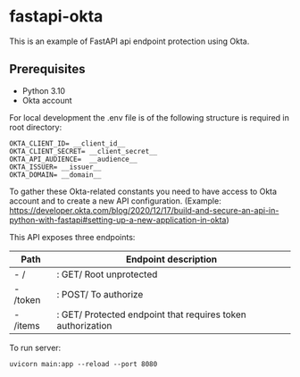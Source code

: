 # fastapi-okta
 
This is an example of FastAPI api endpoint protection using Okta. 

## Prerequisites

- Python 3.10
- Okta account

For local development the .env file is of the following structure is required in root directory:

```
OKTA_CLIENT_ID= __client_id__
OKTA_CLIENT_SECRET= __client_secret__
OKTA_API_AUDIENCE=  __audience__
OKTA_ISSUER= __issuer__
OKTA_DOMAIN= __domain__
```

To gather these Okta-related constants you need to have access to Okta account and to create a new API configuration. (Example: https://developer.okta.com/blog/2020/12/17/build-and-secure-an-api-in-python-with-fastapi#setting-up-a-new-application-in-okta)

This API exposes three endpoints:

|Path          |Endpoint description                                        |
|--------------|------------------------------------------------------------|
|- /           |:   GET/ Root unprotected                                   |
|- /token      |:  POST/ To authorize                                       |
|- /items      |: GET/ Protected endpoint that requires token authorization |

To run server:
```
uvicorn main:app --reload --port 8080
```